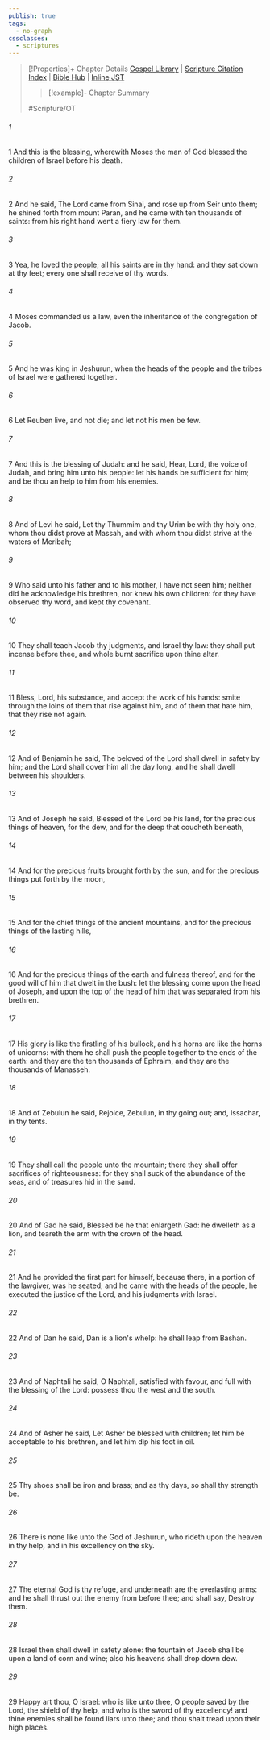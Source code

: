 ```yaml
---
publish: true
tags:
  - no-graph
cssclasses:
  - scriptures
---
```

>[!Properties]+ Chapter Details
>[Gospel Library](https://churchofjesuschrist.org/study/scriptures/ot/deut/33?lang=eng)    |    [Scripture Citation Index](https://scriptures.byu.edu/#06921::c06921)    |    [Bible Hub](https://biblehub.com/deuteronomy/33.htm)    |    [Inline JST](https://scripturetoolbox.com/html/ic/Deuteronomy/33.html)
>>[!example]- Chapter Summary
>> 
> 
>
>#Scripture/OT
###### 1
1 And this is the blessing, wherewith Moses the man of God blessed the children of Israel before his death.
###### 2
2 And he said, The Lord came from Sinai, and rose up from Seir unto them; he shined forth from mount Paran, and he came with ten thousands of saints: from his right hand went a fiery law for them.
###### 3
3 Yea, he loved the people; all his saints are in thy hand: and they sat down at thy feet; every one shall receive of thy words.
###### 4
4 Moses commanded us a law, even the inheritance of the congregation of Jacob.
###### 5
5 And he was king in Jeshurun, when the heads of the people and the tribes of Israel were gathered together.
###### 6
6 Let Reuben live, and not die; and let not his men be few.
###### 7
7 And this is the blessing of Judah: and he said, Hear, Lord, the voice of Judah, and bring him unto his people: let his hands be sufficient for him; and be thou an help to him from his enemies.
###### 8
8 And of Levi he said, Let thy Thummim and thy Urim be with thy holy one, whom thou didst prove at Massah, and with whom thou didst strive at the waters of Meribah;
###### 9
9 Who said unto his father and to his mother, I have not seen him; neither did he acknowledge his brethren, nor knew his own children: for they have observed thy word, and kept thy covenant.
###### 10
10 They shall teach Jacob thy judgments, and Israel thy law: they shall put incense before thee, and whole burnt sacrifice upon thine altar.
###### 11
11 Bless, Lord, his substance, and accept the work of his hands: smite through the loins of them that rise against him, and of them that hate him, that they rise not again.
###### 12
12 And of Benjamin he said, The beloved of the Lord shall dwell in safety by him; and the Lord shall cover him all the day long, and he shall dwell between his shoulders.
###### 13
13 And of Joseph he said, Blessed of the Lord be his land, for the precious things of heaven, for the dew, and for the deep that coucheth beneath,
###### 14
14 And for the precious fruits brought forth by the sun, and for the precious things put forth by the moon,
###### 15
15 And for the chief things of the ancient mountains, and for the precious things of the lasting hills,
###### 16
16 And for the precious things of the earth and fulness thereof, and for the good will of him that dwelt in the bush: let the blessing come upon the head of Joseph, and upon the top of the head of him that was separated from his brethren.
###### 17
17 His glory is like the firstling of his bullock, and his horns are like the horns of unicorns: with them he shall push the people together to the ends of the earth: and they are the ten thousands of Ephraim, and they are the thousands of Manasseh.
###### 18
18 And of Zebulun he said, Rejoice, Zebulun, in thy going out; and, Issachar, in thy tents.
###### 19
19 They shall call the people unto the mountain; there they shall offer sacrifices of righteousness: for they shall suck of the abundance of the seas, and of treasures hid in the sand.
###### 20
20 And of Gad he said, Blessed be he that enlargeth Gad: he dwelleth as a lion, and teareth the arm with the crown of the head.
###### 21
21 And he provided the first part for himself, because there, in a portion of the lawgiver, was he seated; and he came with the heads of the people, he executed the justice of the Lord, and his judgments with Israel.
###### 22
22 And of Dan he said, Dan is a lion's whelp: he shall leap from Bashan.
###### 23
23 And of Naphtali he said, O Naphtali, satisfied with favour, and full with the blessing of the Lord: possess thou the west and the south.
###### 24
24 And of Asher he said, Let Asher be blessed with children; let him be acceptable to his brethren, and let him dip his foot in oil.
###### 25
25 Thy shoes shall be iron and brass; and as thy days, so shall thy strength be.
###### 26
26 There is none like unto the God of Jeshurun, who rideth upon the heaven in thy help, and in his excellency on the sky.
###### 27
27 The eternal God is thy refuge, and underneath are the everlasting arms: and he shall thrust out the enemy from before thee; and shall say, Destroy them.
###### 28
28 Israel then shall dwell in safety alone: the fountain of Jacob shall be upon a land of corn and wine; also his heavens shall drop down dew.
###### 29
29 Happy art thou, O Israel: who is like unto thee, O people saved by the Lord, the shield of thy help, and who is the sword of thy excellency! and thine enemies shall be found liars unto thee; and thou shalt tread upon their high places.
